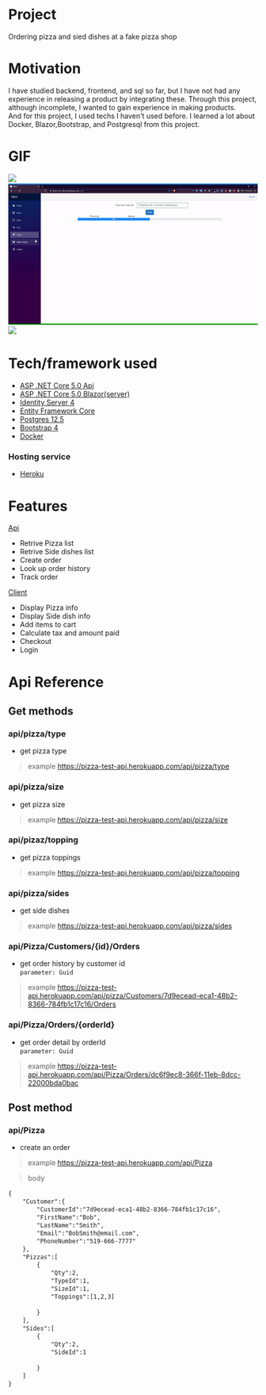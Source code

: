 # Project
Ordering pizza and sied dishes at a fake pizza shop 

# Motivation
I have studied backend, frontend, and sql so far, but I have not had any experience in releasing a product by integrating these. Through this project, although incomplete, I wanted to gain experience in making products.  
And for this project, I used techs I haven't used before. I learned a lot about Docker, Blazor,Bootstrap, and Postgresql from this project.

# GIF
![](login.gif)
![](history.gif)
![](add.gif)

# Tech/framework used
- [ASP .NET Core 5.0 Api](https://docs.microsoft.com/en-us/aspnet/core/web-api/?view=aspnetcore-5.0)
- [ASP .NET Core 5.0 Blazor(server)](https://docs.microsoft.com/en-us/aspnet/core/blazor/?view=aspnetcore-5.0)
- [Identity Server 4](https://identityserver4.readthedocs.io/en/latest/)
- [Entity Framework Core](https://docs.microsoft.com/en-us/ef/core/)
- [Postgres 12.5](https://www.postgresql.org/docs/12/index.html)
- [Bootstrap 4](https://getbootstrap.com/)
- [Docker](https://docs.docker.com/get-started/overview/)
### Hosting service
- [Heroku](https://www.heroku.com/)


# Features

[Api](https://pizza-test-api.herokuapp.com/api/pizza)
- Retrive Pizza list
- Retrive Side dishes list
- Create order
- Look up order history
- Track order

[Client](https://blazor-test-client.herokuapp.com)
- Display Pizza info
- Display Side dish info
- Add items to cart
- Calculate tax and amount paid
- Checkout
- Login


# Api Reference
## Get methods
### **api/pizza/type**
- get pizza type
>example
>https://pizza-test-api.herokuapp.com/api/pizza/type

### **api/pizza/size**
- get pizza size
>example
>https://pizza-test-api.herokuapp.com/api/pizza/size

### **api/pizaz/topping**
- get pizza toppings
>example
>https://pizza-test-api.herokuapp.com/api/pizza/topping

### **api/pizza/sides**
- get side dishes
>example
>https://pizza-test-api.herokuapp.com/api/pizza/sides

### **api/Pizza/Customers/{id}/Orders**
- get order history by customer id  
`parameter: Guid`
>example
>https://pizza-test-api.herokuapp.com/api/pizza/Customers/7d9ecead-eca1-48b2-8366-784fb1c17c16/Orders

### **api/Pizza/Orders/{orderId}**
- get order detail by orderId  
`parameter: Guid`
>example
>https://pizza-test-api.herokuapp.com/api/Pizza/Orders/dc6f9ec8-366f-11eb-8dcc-22000bda0bac



## Post method
### **api/Pizza**
- create an order
>example
>https://pizza-test-api.herokuapp.com/api/Pizza

>body
```
{
    "Customer":{
        "CustomerId":"7d9ecead-eca1-48b2-8366-784fb1c17c16",
        "FirstName":"Bob",
        "LastName":"Smith",
        "Email":"BobSmith@email.com",
        "PhoneNumber":"519-666-7777"
    },
    "Pizzas":[
        {
            "Qty":2,
            "TypeId":1,
            "SizeId":1,
            "Toppings":[1,2,3]

        }
    ],
    "Sides":[
        {
            "Qty":2,
            "SideId":1

        }
    ]
}
```